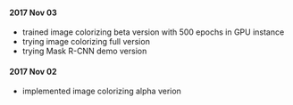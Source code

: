 
#### 2017 Nov 03
  - trained image colorizing beta version with 500 epochs in GPU instance
  - trying image colorizing full version
  - trying Mask R-CNN demo version

#### 2017 Nov 02
  - implemented image colorizing alpha verion
